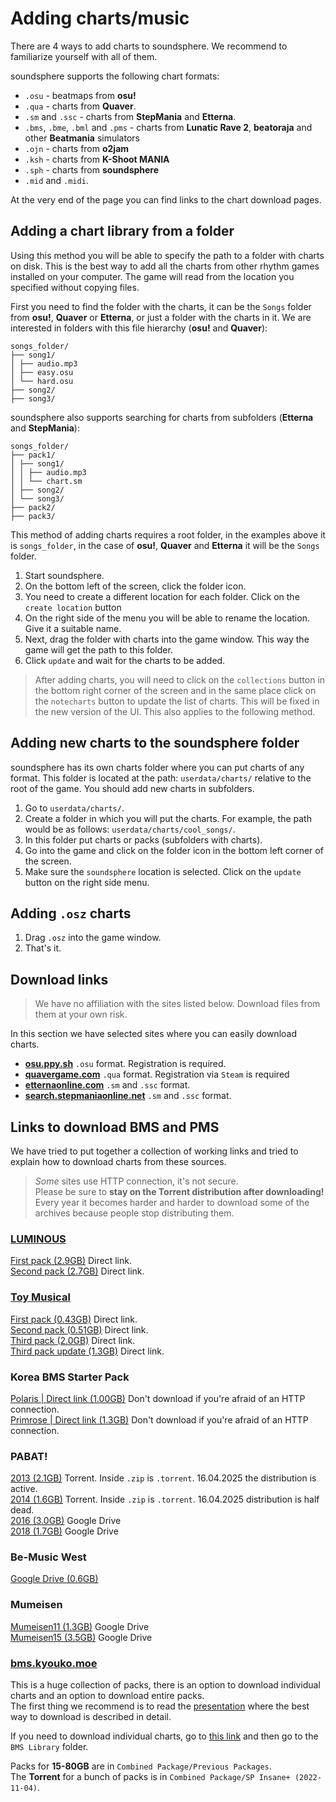 # Adding charts/music
There are 4 ways to add charts to soundsphere. We recommend to familiarize yourself with all of them.

soundsphere supports the following chart formats:
- `.osu` - beatmaps from **osu!**
- `.qua` - charts from **Quaver**.
- `.sm` and `.ssc` - charts from **StepMania** and **Etterna**.
- `.bms`, `.bme`, `.bml` and `.pms` - charts from **Lunatic Rave 2**, **beatoraja** and other **Beatmania** simulators
- `.ojn` - charts from **o2jam**
- `.ksh` - charts from **K-Shoot MANIA**
- `.sph` - charts from **soundsphere**
- `.mid` and `.midi`.

At the very end of the page you can find links to the chart download pages.

## Adding a chart library from a folder
Using this method you will be able to specify the path to a folder with charts on disk. This is the best way to add all the charts from other rhythm games installed on your computer. The game will read from the location you specified without copying files.

First you need to find the folder with the charts, it can be the `Songs` folder from **osu!**, **Quaver** or **Etterna**, or just a folder with the charts in it. We are interested in folders with this file hierarchy (**osu!** and **Quaver**):
```
songs_folder/
├── song1/
│ ├── audio.mp3
│ ├── easy.osu
│ └── hard.osu
├── song2/
├── song3/
```

soundsphere also supports searching for charts from subfolders (**Etterna** and **StepMania**):
```
songs_folder/
├── pack1/
│ ├── song1/
│ │ ├── audio.mp3
│ │ └── chart.sm
│ ├── song2/
│ └── song3/
├── pack2/
├── pack3/
```

This method of adding charts requires a root folder, in the examples above it is `songs_folder`, in the case of **osu!**, **Quaver** and **Etterna** it will be the `Songs` folder.

1. Start soundsphere.
2. On the bottom left of the screen, click the folder icon.
3. You need to create a different location for each folder. Click on the `create location` button
4. On the right side of the menu you will be able to rename the location. Give it a suitable name.
5. Next, drag the folder with charts into the game window. This way the game will get the path to this folder.
6. Click `update` and wait for the charts to be added.

> After adding charts, you will need to click on the `collections` button in the bottom right corner of the screen and in the same place click on the `notecharts` button to update the list of charts. This will be fixed in the new version of the UI. This also applies to the following method.

## Adding new charts to the soundsphere folder
soundsphere has its own charts folder where you can put charts of any format. This folder is located at the path: `userdata/charts/` relative to the root of the game. You should add new charts in subfolders.

1. Go to `userdata/charts/`.
2. Create a folder in which you will put the charts. For example, the path would be as follows: `userdata/charts/cool_songs/`.
3. In this folder put charts or packs (subfolders with charts).
4. Go into the game and click on the folder icon in the bottom left corner of the screen. 
5. Make sure the `soundsphere` location is selected. Click on the `update` button on the right side menu.

## Adding `.osz` charts 
1. Drag `.osz` into the game window.
2. That's it.

## Download links
> We have no affiliation with the sites listed below. Download files from them at your own risk.  

In this section we have selected sites where you can easily download charts.
- [**osu.ppy.sh**](https://osu.ppy.sh/beatmapsets) `.osu` format. Registration is required.
- [**quavergame.com**](https://quavergame.com/maps) `.qua` format. Registration via `Steam` is required
- [**etternaonline.com**](https://etternaonline.com/packs) `.sm` and `.ssc` format. 
- [**search.stepmaniaonline.net**](https://search.stepmaniaonline.net/) `.sm` and `.ssc` format.

## Links to download BMS and PMS
We have tried to put together a collection of working links and tried to explain how to download charts from these sources.

> *Some* sites use HTTP connection, it's not secure.  
> Please be sure to **stay on the Torrent distribution after downloading!** Every year it becomes harder and harder to download some of the archives because people stop distributing them.

### [LUMINOUS](https://l-bms.space/)
[First pack (2.9GB)](https://slime.kr/downloads/luminous/Luminous%20PACK%201.0.1.rar) Direct link.  
[Second pack (2.7GB)](http://slime.kr/downloads/luminous/Pure%20White%20Full%20Package.rar) Direct link.

### [Toy Musical](https://tm2.toymusical.net/download.html)
[First pack (0.43GB)](https://tm2.toymusical.net/download/dl.php?dl=tm1) Direct link.  
[Second pack (0.51GB)](https://tm2.toymusical.net/download/dl.php?dl=tm2) Direct link.  
[Third pack (2.0GB)](https://www.luzeria.net/tm3/update/tm3_n2_ver296_full.zip) Direct link.  
[Third pack update (1.3GB)](https://www.luzeria.net/tm3/update/tm3_n2_ver299_sabun.zip) Direct link.  

### Korea BMS Starter Pack
[Polaris | Direct link (1.00GB)](http://musicgamelab.com:88/kbsp_polaris110.rar) Don't download if you're afraid of an HTTP connection.  
[Primrose | Direct link (1.3GB)](http://musicgamelab.com:88/KBSP_Primrose.rar) Don't download if you're afraid of an HTTP connection.  

### PABAT!
[2013 (2.1GB)](https://k-bms.com/party_pabat/event_file/PABAT_bms_event_package_total_62_bms.zip) Torrent. Inside `.zip` is `.torrent`. 16.04.2025 the distribution is active.  
[2014 (1.6GB)](https://k-bms.com/party_pabat/event_file/PABAT_2014_seasons_60bms_package.zip) Torrent. Inside `.zip` is `.torrent`. 16.04.2025 distribution is half dead.  
[2016 (3.0GB)](https://drive.google.com/file/d/0B_JSxrtTvjwHMUg2YkxGWnd1N1k/view?resourcekey=0-upgGjVZqxAjEUavBdxWz1w) Google Drive  
[2018 (1.7GB)](https://drive.google.com/file/d/13Ll_2eRMIb-Gxe7ynlMqznf-vr2DmxIV/view) Google Drive  

### Be-Music West
[Google Drive (0.6GB)](https://drive.google.com/file/d/0B7f97zxWtVlnOU1xVV9HRXcwYzg/view)

### Mumeisen
[Mumeisen11 (1.3GB)](https://drive.usercontent.google.com/download?id=0BxcEoygd7bh-Y3FpaVdmdGhCQmM&export=download&authuser=0) Google Drive  
[Mumeisen15 (3.5GB)](https://drive.google.com/file/d/1p8_4UpilwmoresANu747w07M48X2rTUY/view) Google Drive  

### [bms.kyouko.moe](https://bms.kyouko.moe/)
This is a huge collection of packs, there is an option to download individual charts and an option to download entire packs.  
The first thing we recommend is to read the [presentation](https://docs.google.com/presentation/d/1j5Xwon8NR6rTvmYCvvnbhFyeP5SAL6NYHtlHhln8nSM/edit?slide=id.p#slide=id.p) where the best way to download is described in detail.  

If you need to download individual charts, go to [this link](https://drive.google.com/drive/folders/1pJGq49KrF5St2Yfgp493oOKoDEIyZ6Hq) and then go to the `BMS Library` folder.  

Packs for **15-80GB** are in `Combined Package/Previous Packages`.  
The **Torrent** for a bunch of packs is in `Combined Package/SP Insane+ (2022-11-04)`.  

